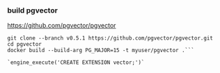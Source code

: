 ### build pgvector 

https://github.com/pgvector/pgvector


```
git clone --branch v0.5.1 https://github.com/pgvector/pgvector.git
cd pgvector
docker build --build-arg PG_MAJOR=15 -t myuser/pgvector .```

`engine_execute('CREATE EXTENSION vector;')`

